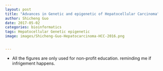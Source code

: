 ```yaml
---
layout: post
title: "Advances in Genetic and epigenetic of Hepatocellular Carcinoma"
author: Shicheng Guo
date: 2017-05-02
categories: bioinformatics
tags: Hepatocellular Genetic epigenetic
image: images/Shicheng-Guo-Hepatocarcinoma-HCC-2016.png	


---
```

* All the figures are only used for non-profit education. reminding me if infrigement happens.
